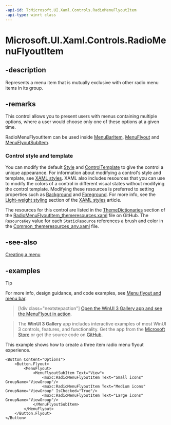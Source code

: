 ```yaml
---
-api-id: T:Microsoft.UI.Xaml.Controls.RadioMenuFlyoutItem
-api-type: winrt class
---
```


# Microsoft.UI.Xaml.Controls.RadioMenuFlyoutItem

<!--
public class RadioMenuFlyoutItem : Windows.UI.Xaml.Controls.MenuFlyoutItem
-->

## -description

Represents a menu item that is mutually exclusive with other radio menu items in its group.

## -remarks

This control allows you to present users with menus containing multiple options, where a user would choose only one of these options at a given time.

RadioMenuFlyoutItem can be used inside [MenuBarItem](https://docs.microsoft.com/uwp/api/windows.ui.xaml.controls.menubaritem), [MenuFlyout](https://docs.microsoft.com/uwp/api/windows.ui.xaml.controls.menuflyout) and [MenuFlyoutSubItem](https://docs.microsoft.com/uwp/api/windows.ui.xaml.controls.menuflyoutsubitem).

### Control style and template

You can modify the default [Style](../microsoft.ui.xaml/style.md) and [ControlTemplate](controltemplate.md) to give the control a unique appearance. For information about modifying a control's style and template, see [XAML styles](/windows/apps/design/style/xaml-styles). XAML also includes resources that you can use to modify the colors of a control in different visual states without modifying the control template. Modifying these resources is preferred to setting properties such as [Background](control_background.md) and [Foreground](control_foreground.md). For more info, see the [Light-weight styling](/windows/apps/design/style/xaml-styles#lightweight-styling) section of the [XAML styles](/windows/apps/design/style/xaml-styles) article.

The resources for this control are listed in the [ThemeDictionaries](/windows/apps/design/style/xaml-theme-resources) section of the [RadioMenuFlyoutItem_themeresources.xaml](https://github.com/microsoft/microsoft-ui-xaml/blob/main/dev/RadioMenuFlyoutItem/RadioMenuFlyoutItem_themeresources.xaml) file on GitHub. The `ResourceKey` value for each `StaticResource` references a brush and color in the [Common_themeresources_any.xaml](https://github.com/microsoft/microsoft-ui-xaml/blob/main/dev/CommonStyles/Common_themeresources_any.xaml) file.

## -see-also

[Creating a menu](/windows/apps/design/controls/menus#create-a-menu-flyout-or-a-context-menu)

## -examples

> [!TIP]
> For more info, design guidance, and code examples, see [Menu flyout and menu bar](/windows/apps/design/controls/menus).

> [!div class="nextstepaction"]
> [Open the WinUI 3 Gallery app and see the MenuFlyout in action](winui3gallery:/item/MenuFlyout).

> The **WinUI 3 Gallery** app includes interactive examples of most WinUI 3 controls, features, and functionality. Get the app from the [Microsoft Store](https://www.microsoft.com/store/productId/9P3JFPWWDZRC) or get the source code on [GitHub](https://github.com/microsoft/WinUI-Gallery).

This example shows how to create a three item radio menu flyout experience.

```Xaml
<Button Content="Options">
    <Button.Flyout>
        <MenuFlyout>
            <MenuFlyoutSubItem Text="View">
                <muxc:RadioMenuFlyoutItem Text="Small icons" GroupName="ViewGroup"/>
                <muxc:RadioMenuFlyoutItem Text="Medium icons" GroupName="ViewGroup" IsChecked="True"/>
                <muxc:RadioMenuFlyoutItem Text="Large icons" GroupName="ViewGroup"/>
            </MenuFlyoutSubItem>
        </MenuFlyout>
    </Button.Flyout>
</Button>
```
